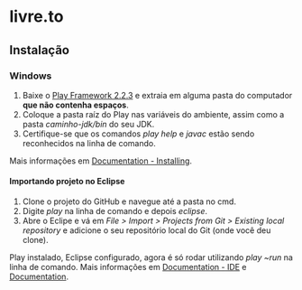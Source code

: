 livre.to
========

## Instalação ##
### Windows ###
1. Baixe o [Play Framework 2.2.3](http://downloads.typesafe.com/play/2.2.3/play-2.2.3.zip) e extraia em alguma pasta do computador **que não contenha espaços**.
2. Coloque a pasta raíz do Play nas variáveis do ambiente, assim como a pasta *caminho-jdk/bin* do seu JDK.
3. Certifique-se que os comandos *play help* e *javac* estão sendo reconhecidos na linha de comando.

Mais informações em [Documentation - Installing](http://www.playframework.com/documentation/2.2.x/Installing).

#### Importando projeto no Eclipse ####

1. Clone o projeto do GitHub e navegue até a pasta no cmd.
2. Digite *play* na linha de comando e depois *eclipse*.
3. Abre o Eclipe e vá em *File > Import > Projects from Git > Existing local repository* e adicione o seu repositório local do Git (onde você deu clone).

Play instalado, Eclipse configurado, agora é só rodar utilizando *play ~run* na linha de comando. Mais informações em [Documentation - IDE](http://www.playframework.com/documentation/2.2.x/IDE) e [Documentation](http://www.playframework.com/documentation/2.2.x/Home).  